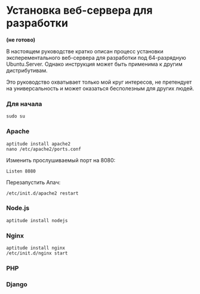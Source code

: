 Установка веб-сервера для разработки
====================================

**(не готово)**

В настоящем руководстве кратко описан процесс установки
эксперементального веб-сервера для разработки под 64-разрядную Ubuntu.Server.
Однако инструкция может быть применима к другим дистрибутивам.

Это руководство охватывает только мой круг интересов, не претендует
на универсальность и может оказаться бесполезным для других людей.

### Для начала
```Shell
sudo su
```

### Apache
```Shell
aptitude install apache2
nano /etc/apache2/ports.conf
```
Изменить прослушиваемый порт на 8080:
```Conf
Listen 8080
```
Перезапустить Апач:
```Shell
/etc/init.d/apache2 restart
```

### Node.js
```Shell
aptitude install nodejs
```

### Nginx
```Shell
aptitude install nginx
/etc/init.d/nginx start
```


### PHP

### Django
